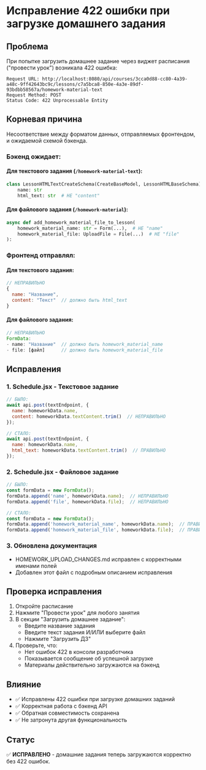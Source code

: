 # Исправление 422 ошибки при загрузке домашнего задания

## Проблема
При попытке загрузить домашнее задание через виджет расписания ("провести урок") возникала 422 ошибка:
```
Request URL: http://localhost:8080/api/courses/3cca0d88-cc80-4a39-a48c-9ff42643bc9c/lessons/c7a5bca8-850e-4a3e-89df-93bdbb58567a/homework-material-text
Request Method: POST
Status Code: 422 Unprocessable Entity
```

## Корневая причина
Несоответствие между форматом данных, отправляемых фронтендом, и ожидаемой схемой бэкенда.

### Бэкенд ожидает:

#### Для текстового задания (`/homework-material-text`):
```python
class LessonHTMLTextCreateSchema(CreateBaseModel, LessonHTMLBaseSchema):
    name: str
    html_text: str  # НЕ "content"
```

#### Для файлового задания (`/homework-material`):
```python
async def add_homework_material_file_to_lesson(
    homework_material_name: str = Form(...),  # НЕ "name"
    homework_material_file: UploadFile = File(...)  # НЕ "file"
):
```

### Фронтенд отправлял:

#### Для текстового задания:
```javascript
// НЕПРАВИЛЬНО
{
  name: "Название",
  content: "Текст"  // должно быть html_text
}
```

#### Для файлового задания:
```javascript
// НЕПРАВИЛЬНО
FormData:
- name: "Название"  // должно быть homework_material_name
- file: [файл]      // должно быть homework_material_file
```

## Исправления

### 1. Schedule.jsx - Текстовое задание
```javascript
// БЫЛО:
await api.post(textEndpoint, {
  name: homeworkData.name,
  content: homeworkData.textContent.trim()  // НЕПРАВИЛЬНО
});

// СТАЛО:
await api.post(textEndpoint, {
  name: homeworkData.name,
  html_text: homeworkData.textContent.trim()  // ПРАВИЛЬНО
});
```

### 2. Schedule.jsx - Файловое задание
```javascript
// БЫЛО:
const formData = new FormData();
formData.append('name', homeworkData.name);  // НЕПРАВИЛЬНО
formData.append('file', homeworkData.file);  // НЕПРАВИЛЬНО

// СТАЛО:
const formData = new FormData();
formData.append('homework_material_name', homeworkData.name);  // ПРАВИЛЬНО
formData.append('homework_material_file', homeworkData.file);  // ПРАВИЛЬНО
```

### 3. Обновлена документация
- HOMEWORK_UPLOAD_CHANGES.md исправлен с корректными именами полей
- Добавлен этот файл с подробным описанием исправления

## Проверка исправления

1. Откройте расписание
2. Нажмите "Провести урок" для любого занятия
3. В секции "Загрузить домашнее задание":
   - Введите название задания
   - Введите текст задания И/ИЛИ выберите файл
   - Нажмите "Загрузить ДЗ"
4. Проверьте, что:
   - Нет ошибок 422 в консоли разработчика
   - Показывается сообщение об успешной загрузке
   - Материалы действительно загружаются на бэкенд

## Влияние
- ✅ Исправлены 422 ошибки при загрузке домашних заданий
- ✅ Корректная работа с бэкенд API
- ✅ Обратная совместимость сохранена
- ✅ Не затронута другая функциональность

## Статус
✅ **ИСПРАВЛЕНО** - домашние задания теперь загружаются корректно без 422 ошибок.

